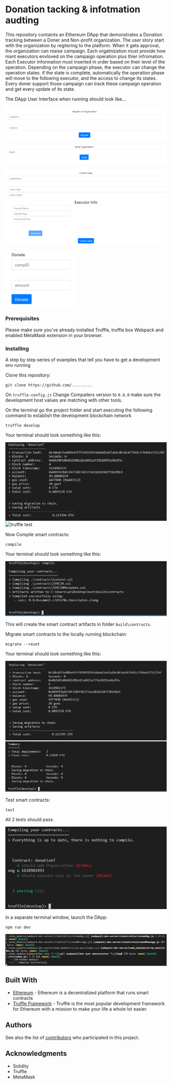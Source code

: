# Donation tacking & infotmation audting

This repository containts an Ethereum DApp that demonstrates a Donation tracking between a Doner and Non-profit organization. The user story start with the organization by regitering to the platform. When it gets approval, the organization can reaise campaign. Each orgatnization must provide how mant executors envloved on the campaign operation plus thier infromation. Each Executor information must inserted in order based on their level of the operation. Depending on the campaign phase, the executor can change the operation states. if the state is complete, automatically the operation phase will move to the following executor, and the access to change its states. Every doner support those campaign can track these campaign operation and get every update of its state.

The DApp User Interface when running should look like...

![image](images/regOrg.PNG)

![image](images/verOrg.PNG)

![image](images/add_camp.PNG)

![image](images/donate.PNG)




### Prerequisites

Please make sure you've already installed Truffle, truffle box Webpack and enabled MetaMask extension in your browser.


### Installing

A step by step series of examples that tell you have to get a development env running

Clone this repository:

```
git clone https://github.com/.........
```

On ```truffle-config.js``` Change Compailers version to ```0.8.0``` make sure the development host values are matching with other tools.

On the terminal go the project folder and start executing the following command to establish the development blockchain network
```
truffle develop
```

Your terminal should look something like this:

![truffle test](images/truffle_develop1.PNG)
![truffle test](images/truffle_develop2.PNG)

Now Compile smart contracts:

```
compile
```

Your terminal should look something like this:

![truffle test](images/compile_1.PNG)

This will create the smart contract artifacts in folder ```build\contracts```.

Migrate smart contracts to the locally running blockchain:

```
migrate --reset
```

Your terminal should look something like this:

![truffle test](images/migrate_1.PNG)
![truffle test](images/migrate_2.PNG)

Test smart contracts:

```
test
```

All 2 tests should pass.

![truffle test](images/test_1.PNG)


In a separate terminal window, launch the DApp:

```
npm run dev
```

![truffle test](images/run_dev.PNG)

## Built With

* [Ethereum](https://www.ethereum.org/) - Ethereum is a decentralized platform that runs smart contracts
* [Truffle Framework](http://truffleframework.com/) - Truffle is the most popular development framework for Ethereum with a mission to make your life a whole lot easier.


## Authors

See also the list of [contributors](https://github.com/your/project/contributors.md) who participated in this project.

## Acknowledgments

* Solidity
* Truffle
* MetaMask
